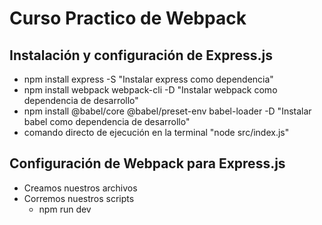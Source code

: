 # Curso Practico de Webpack

## Instalación y configuración de Express.js
  - npm install express -S "Instalar express como dependencia"
  - npm install webpack webpack-cli -D "Instalar webpack como dependencia de desarrollo" 
  - npm install @babel/core @babel/preset-env babel-loader -D "Instalar babel como dependencia de desarrollo"
  - comando directo de ejecución en la terminal "node src/index.js"

## Configuración de Webpack para Express.js
  - Creamos nuestros archivos
  - Corremos nuestros scripts
      - npm run dev